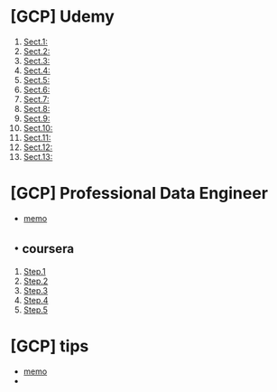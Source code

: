 # [GCP] Udemy
1. [Sect.1:]()
2. [Sect.2:](gcp_udemy_2)
3. [Sect.3:]()
4. [Sect.4:]()
5. [Sect.5:]()
6. [Sect.6:]()
7. [Sect.7:]()
8. [Sect.8:]()
9. [Sect.9:]()
10. [Sect.10:]()
11. [Sect.11:]()
12. [Sect.12:]()
13. [Sect.13:]()



# [GCP] Professional Data Engineer
+ [memo](pde_memo)

## ・coursera
1. [Step.1](gcp_coursera_1)
2. [Step.2](gcp_coursera_2)
3. [Step.3](gcp_coursera_3)
4. [Step.4](gcp_coursera_4)
5. [Step.5](gcp_coursera_5)



# [GCP] tips
+ [memo](memo)
+ []()
